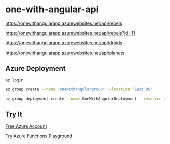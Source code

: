 # one-with-angular-api


https://onewithangularapp.azurewebsites.net/api/rebels

https://onewithangularapp.azurewebsites.net/api/rebels?id=11

https://onewithangularapp.azurewebsites.net/api/droids

https://onewithangularapp.azurewebsites.net/api/planets


## Azure Deployment

```bash
az login

az group create --name "onewithangulargroup" --location "East US"

az group deployment create --name OneWithAngularDeployment --resource-group onewithangulargroup --template-file azuredeploy.json --parameters @parameters.json
```

## Try It

[Free Azure Account](https://azure.microsoft.com/free/)

[Try Azure Functions Playground](https://azure.microsoft.com/try/app-service/functions/)
